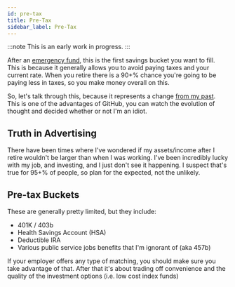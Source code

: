 ```yaml
---
id: pre-tax 
title: Pre-Tax
sidebar_label: Pre-Tax
---
```


:::note
This is an early work in progress.
:::

After an [emergency fund](emergency.md), this is the first savings bucket you want to fill.  This is because it generally allows you to avoid paying taxes and your current rate.  When you retire there is a 90+% chance you're going to be paying less in taxes, so you make money overall on this.

So, let's talk through this, because it represents a change [from my past](https://github.com/jotpowers/College-Grads/commit/d8f27a856f201d6dcdc6b5c28e34de5662650cf7#diff-a50bcc4820918ed9d6d0daa6fe8c473e8bbd7b8435c9bc066864885bebcd7d09). This is one of the advantages of GitHub, you can watch the evolution of thought and decided whether or not I'm an idiot.

## Truth in Advertising

There have been times where I've wondered if my assets/income after I retire wouldn't be larger than when I was working.  I've been incredibly lucky with my job, and investing, and I just don't see it happening.  I suspect that's true for 95+% of people, so plan for the expected, not the unlikely.

## Pre-tax Buckets

These are generally pretty limited, but they include:

* 401K / 403b
* Health Savings Account (HSA)
* Deductible IRA
* Various public service jobs benefits that I'm ignorant of (aka 457b)

If your employer offers any type of matching, you should make sure you take advantage of that.  After that it's about trading off convenience and the quality of the investment options (i.e. low cost index funds)
